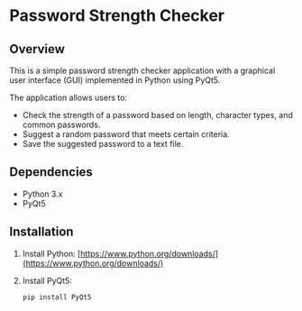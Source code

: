 # Password Strength Checker

## Overview

This is a simple password strength checker application with a graphical user interface (GUI) implemented in Python using PyQt5.

The application allows users to:

- Check the strength of a password based on length, character types, and common passwords.
- Suggest a random password that meets certain criteria.
- Save the suggested password to a text file.

## Dependencies

- Python 3.x
- PyQt5

## Installation

1. Install Python: [https://www.python.org/downloads/](https://www.python.org/downloads/)

2. Install PyQt5:

   ```bash
   pip install PyQt5
